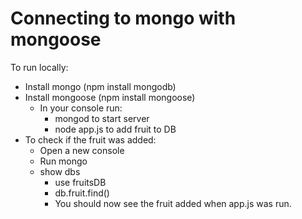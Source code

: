 # Connecting to mongo with mongoose

  To run locally:
   - Install mongo (npm install mongodb)
   - Install mongoose (npm install mongoose)
      - In your console run:
        - mongod to start server
        - node app.js to add fruit to DB
   - To check if the fruit was added:
      - Open a new console
      - Run mongo
      - show dbs
         - use fruitsDB  
         - db.fruit.find()
         - You should now see the fruit added when app.js was run.
